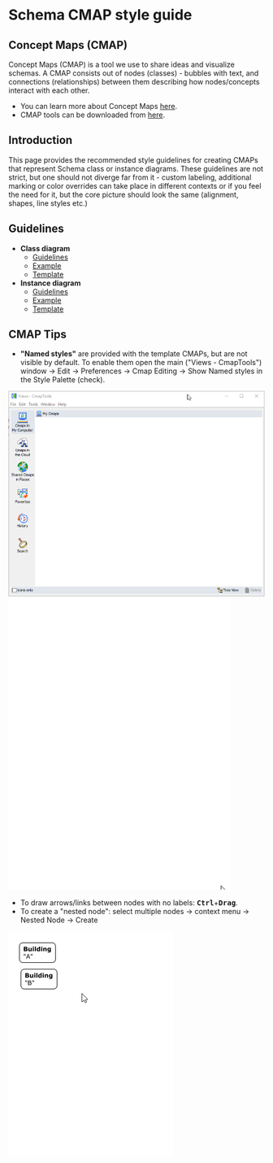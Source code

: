 # **Schema CMAP style guide**

## **Concept Maps (CMAP)**
Concept Maps (CMAP) is a tool we use to share ideas and visualize schemas. A CMAP consists out of nodes (classes) - bubbles with text, and connections (relationships) between them describing how nodes/concepts interact with each other.

- You can learn more about Concept Maps [here](https://cmap.ihmc.us/docs/learn.php).
- CMAP tools can be downloaded from [here](https://cmap.ihmc.us/cmaptools/cmaptools-download/).

## **Introduction**
This page provides the recommended style guidelines for creating CMAPs that represent Schema class or instance diagrams. These guidelines are not strict, but one should not diverge far from it - custom labeling, additional marking or color overrides can take place in different contexts or if you feel the need for it, but the core picture should look the same (alignment,  shapes, line styles etc.)

## **Guidelines**

- **Class diagram**
  - [Guidelines](schema-cmap-class-style-guide)
  - [Example](cmap-example/example-class.cmap)
  - [Template](cmap-example/template-class.cmap)
- **Instance diagram**
  - [Guidelines](schema-cmap-instance-style-guide)
  - [Example](cmap-example/example-instance.cmap)
  - [Template](cmap-example/template-instance.cmap)

## **CMAP Tips**
- **"Named styles"** are provided with the template CMAPs, but are not visible by default. To enable them open the main ("Views - CmapTools") window -> Edit -> Preferences -> Cmap Editing -> Show Named styles in the Style Palette (check).

![styles settings](cmap-example/media/styles-settings.gif)
![styles ui](cmap-example/media/styles-ui.gif)

- To draw arrows/links between nodes with no labels: <kbd>**Ctrl**</kbd>+<kbd>**Drag**</kbd>.
- To create a "nested node": select multiple nodes -> context menu -> Nested Node -> Create

![nested node](cmap-example/media/nested-node.gif)
